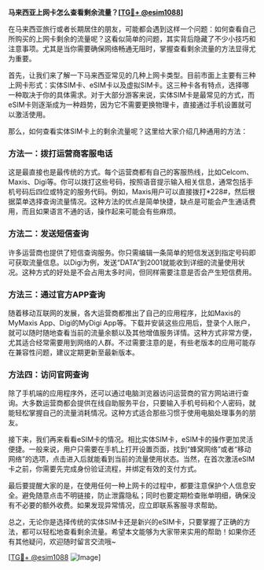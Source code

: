 **马来西亚上网卡怎么查看剩余流量？[[TG💪+ @esim1088](https://t.me/s/esim1088)]**

在马来西亚旅行或者长期居住的朋友，可能都会遇到这样一个问题：如何查看自己所购买的上网卡剩余的流量呢？这看似简单的问题，其实背后隐藏了不少小技巧和注意事项。尤其是当你需要确保网络畅通无阻时，掌握查看剩余流量的方法显得尤为重要。

首先，让我们来了解一下马来西亚常见的几种上网卡类型。目前市面上主要有三种上网卡形式：实体SIM卡、eSIM卡以及虚拟SIM卡。这三种卡各有特点，选择哪一种取决于你的具体需求。对于大部分游客来说，实体SIM卡是最常见的方式，而eSIM卡则逐渐成为一种趋势，因为它不需要更换物理卡，直接通过手机设置就可以激活使用。

那么，如何查看实体SIM卡上的剩余流量呢？这里给大家介绍几种通用的方法：

### 方法一：拨打运营商客服电话
这是最直接也是最传统的方式。每个运营商都有自己的客服热线，比如Celcom、Maxis、Digi等。你可以拨打这些号码，按照语音提示输入相关信息，通常包括手机号码后四位或特定的服务代码。例如，Maxis用户可以直接拨打*228#，然后根据菜单选择查询流量情况。这种方法的优点是简单快捷，缺点是可能会产生通话费用，而且如果语言不通的话，操作起来可能会有些麻烦。

### 方法二：发送短信查询
许多运营商也提供了短信查询服务。你只需编辑一条简单的短信发送到指定号码即可获取流量信息。以Digi为例，发送“DATA”到2001就能收到详细的流量使用状况。这种方式的好处是不会占用太多时间，但同样需要注意是否会产生短信费用。

### 方法三：通过官方APP查询
随着移动互联网的发展，各大运营商都推出了自己的应用程序，比如Maxis的MyMaxis App、Digi的MyDigi App等。下载并安装这些应用后，登录个人账户，就可以随时随地查看当前的流量余额以及其他增值服务详情。这种方式非常方便，尤其适合经常需要用到网络的人群。不过需要注意的是，有些老版本的应用可能存在兼容性问题，建议定期更新至最新版本。

### 方法四：访问官网查询
除了手机端的应用程序外，还可以通过电脑浏览器访问运营商的官方网站进行查询。大多数运营商都会提供在线自助服务平台，只要输入手机号码和个人密码，就能轻松掌握自己的流量消耗情况。这种方式适合那些习惯于使用电脑处理事务的朋友。

接下来，我们再来看看eSIM卡的情况。相比实体SIM卡，eSIM卡的操作更加灵活便捷。一般来说，用户只需要在手机上打开设置页面，找到“蜂窝网络”或者“移动网络”的选项，点击进入后就能看到当前的流量使用状态。当然，在首次激活eSIM卡之前，你需要先完成身份验证流程，并绑定有效的支付方式。

最后要提醒大家的是，在使用任何一种上网卡的过程中，都要注意保护个人信息安全。避免随意点击不明链接，防止泄露隐私；同时也要定期检查账单明细，确保没有不必要的额外收费。如果发现异常情况，应立即联系客服寻求帮助。

总之，无论你是选择传统的实体SIM卡还是新兴的eSIM卡，只要掌握了正确的方法，都可以轻松地查看剩余流量。希望本文能够为大家带来实用的帮助！如果你还有其他疑问，欢迎随时留言交流哦~

[[TG💪+ @esim1088](https://t.me/s/esim1088) ![Image](https://i.postimg.cc/4NQfJmqS/Snipaste-2025-05-13-00-14-12.png)]